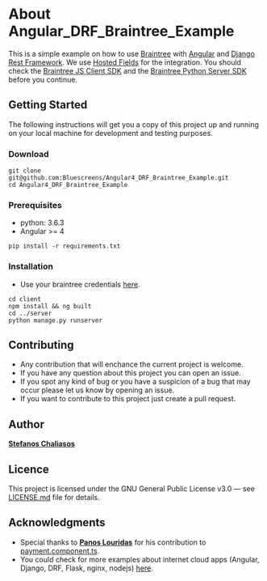 # About **Angular\_DRF\_Braintree\_Example**

This is a simple example on how to use [Braintree](https://www.braintreepayments.com/) with [Angular](https://angular.io) and [Django Rest Framework](http://www.django-rest-framework.org). We use [Hosted Fields](https://developers.braintreepayments.com/guides/hosted-fields/overview/javascript/v2) for the integration. You should check the [Braintree JS Client SDK](https://developers.braintreepayments.com/guides/client-sdk/setup/javascript/v2) and the [Braintree Python Server SDK](https://developers.braintreepayments.com/start/hello-server/python) before you continue.

## Getting Started

The following instructions will get you a copy of this project up and running on your local machine for development and testing purposes.

### Download

```
git clone git@github.com:Bluescreens/Angular4_DRF_Braintree_Example.git
cd Angular4_DRF_Braintree_Example
```

### Prerequisites

* python: 3.6.3
* Angular >= 4


```
pip install -r requirements.txt
```

### Installation

* Use your braintree credentials [here](https://github.com/Bluescreens/Angular4_DRF_Braintree_Example/blob/2229a6823b6a7a66aab533cc23e18474213bea57/server/braintreeapi/views.py#L10).

```
cd client
npm install && ng built
cd ../server
python manage.py runserver
```

## Contributing

* Any contribution that will enchance the current project is welcome.
* If you have any question about this project you can open an issue.
* If you spot any kind of bug or you have a suspicion of a bug that may occur please let us know by opening an issue.
* If you want to contribute to this project just create a pull request.

## Author

[**Stefanos Chaliasos**](https://github.com/StefanosChaliasos)

## Licence

This project is licensed under the  GNU General Public License v3.0 &mdash; see [LICENSE.md](LICENSE.md) file for details.

## Acknowledgments

* Special thanks to [**Panos Louridas**](https://github.com/louridas) for his contribution to [payment.component.ts](https://github.com/Bluescreens/Angular4_DRF_Braintree_Example/blob/master/client/src/app/payment/payment.component.ts).
* You could check for more examples about internet cloud apps (Angular, Django, DRF, Flask, nginx, nodejs) [here](https://github.com/louridas/internet_cloud_apps).
